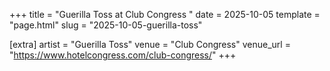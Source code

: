 +++
title = "Guerilla Toss at Club Congress "
date = 2025-10-05
template = "page.html"
slug = "2025-10-05-guerilla-toss"

[extra]
artist = "Guerilla Toss"
venue = "Club Congress"
venue_url = "https://www.hotelcongress.com/club-congress/"
+++
